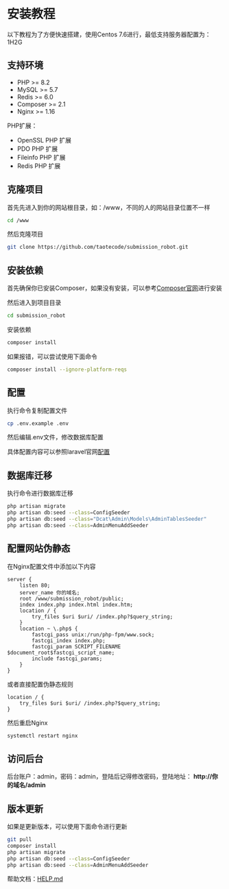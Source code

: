 # 安装教程

以下教程为了方便快速搭建，使用Centos 7.6进行，最低支持服务器配置为：1H2G


## 支持环境

- PHP >= 8.2
- MySQL >= 5.7
- Redis >= 6.0
- Composer >= 2.1
- Nginx >= 1.16

PHP扩展：
- OpenSSL PHP 扩展
- PDO PHP 扩展
- Fileinfo PHP 扩展
- Redis PHP 扩展

## 克隆项目
首先先进入到你的网站根目录，如：/www，不同的人的网站目录位置不一样
```bash
cd /www
```
然后克隆项目
```bash
git clone https://github.com/taotecode/submission_robot.git
```

## 安装依赖

首先确保你已安装Composer，如果没有安装，可以参考[Composer官网](https://getcomposer.org/download/)进行安装

然后进入到项目目录
```bash
cd submission_robot
```

安装依赖
```bash
composer install
```

如果报错，可以尝试使用下面命令
```bash
composer install --ignore-platform-reqs
```

## 配置

执行命令复制配置文件
```bash
cp .env.example .env
```

然后编辑.env文件，修改数据库配置

具体配置内容可以参照laravel官网[配置](https://learnku.com/docs/laravel/10.x/configuration/14836)

## 数据库迁移

执行命令进行数据库迁移
```bash
php artisan migrate
php artisan db:seed --class=ConfigSeeder
php artisan db:seed --class="Dcat\Admin\Models\AdminTablesSeeder"
php artisan db:seed --class=AdminMenuAddSeeder
```

## 配置网站伪静态

在Nginx配置文件中添加以下内容
```nginx
server {
    listen 80;
    server_name 你的域名;
    root /www/submission_robot/public;
    index index.php index.html index.htm;
    location / {
        try_files $uri $uri/ /index.php?$query_string;
    }
    location ~ \.php$ {
        fastcgi_pass unix:/run/php-fpm/www.sock;
        fastcgi_index index.php;
        fastcgi_param SCRIPT_FILENAME $document_root$fastcgi_script_name;
        include fastcgi_params;
    }
}
```

或者直接配置伪静态规则
```nginx
location / {
    try_files $uri $uri/ /index.php?$query_string;
}
```

然后重启Nginx
```bash
systemctl restart nginx
```

## 访问后台

后台账户：admin，密码：admin，登陆后记得修改密码，登陆地址： **http://你的域名/admin**

## 版本更新

如果是更新版本，可以使用下面命令进行更新
```bash
git pull
composer install
php artisan migrate
php artisan db:seed --class=ConfigSeeder
php artisan db:seed --class=AdminMenuAddSeeder
```

帮助文档：[HELP.md](https://github.com/taotecode/submission_robot/blob/master/HELP.md)
